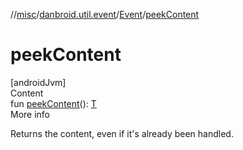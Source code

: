 //[misc](../../index.md)/[danbroid.util.event](../index.md)/[Event](index.md)/[peekContent](peek-content.md)



# peekContent  
[androidJvm]  
Content  
fun [peekContent](peek-content.md)(): [T](index.md)  
More info  


Returns the content, even if it's already been handled.

  



